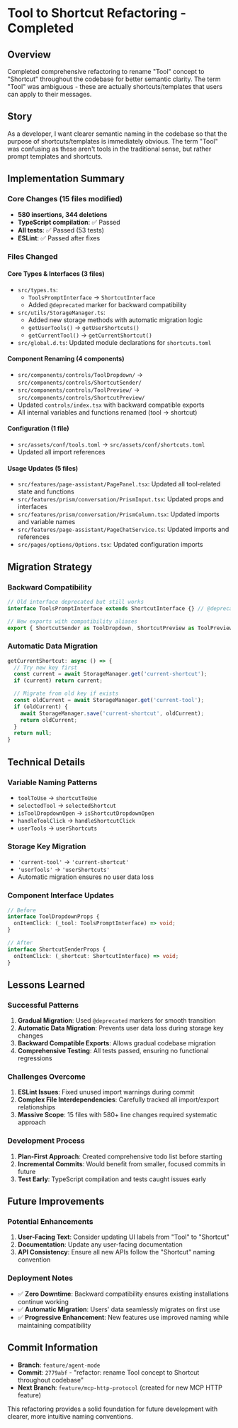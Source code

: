 # Tool to Shortcut Refactoring - Completed

## Overview
Completed comprehensive refactoring to rename "Tool" concept to "Shortcut" throughout the codebase for better semantic clarity. The term "Tool" was ambiguous - these are actually shortcuts/templates that users can apply to their messages.

## Story
As a developer, I want clearer semantic naming in the codebase so that the purpose of shortcuts/templates is immediately obvious. The term "Tool" was confusing as these aren't tools in the traditional sense, but rather prompt templates and shortcuts.

## Implementation Summary

### Core Changes (15 files modified)
- **580 insertions, 344 deletions**
- **TypeScript compilation**: ✅ Passed
- **All tests**: ✅ Passed (53 tests)
- **ESLint**: ✅ Passed after fixes

### Files Changed

#### Core Types & Interfaces (3 files)
- `src/types.ts`:
  - `ToolsPromptInterface` → `ShortcutInterface`
  - Added `@deprecated` marker for backward compatibility
- `src/utils/StorageManager.ts`:
  - Added new storage methods with automatic migration logic
  - `getUserTools()` → `getUserShortcuts()`
  - `getCurrentTool()` → `getCurrentShortcut()`
- `src/global.d.ts`: Updated module declarations for `shortcuts.toml`

#### Component Renaming (4 components)
- `src/components/controls/ToolDropdown/` → `src/components/controls/ShortcutSender/`
- `src/components/controls/ToolPreview/` → `src/components/controls/ShortcutPreview/`
- Updated `controls/index.tsx` with backward compatible exports
- All internal variables and functions renamed (tool → shortcut)

#### Configuration (1 file)
- `src/assets/conf/tools.toml` → `src/assets/conf/shortcuts.toml`
- Updated all import references

#### Usage Updates (5 files)
- `src/features/page-assistant/PagePanel.tsx`: Updated all tool-related state and functions
- `src/features/prism/conversation/PrismInput.tsx`: Updated props and interfaces
- `src/features/prism/conversation/PrismColumn.tsx`: Updated imports and variable names
- `src/features/page-assistant/PageChatService.ts`: Updated imports and references
- `src/pages/options/Options.tsx`: Updated configuration imports

## Migration Strategy

### Backward Compatibility
```typescript
// Old interface deprecated but still works
interface ToolsPromptInterface extends ShortcutInterface {} // @deprecated

// New exports with compatibility aliases
export { ShortcutSender as ToolDropdown, ShortcutPreview as ToolPreview };
```

### Automatic Data Migration
```typescript
getCurrentShortcut: async () => {
  // Try new key first
  const current = await StorageManager.get('current-shortcut');
  if (current) return current;

  // Migrate from old key if exists
  const oldCurrent = await StorageManager.get('current-tool');
  if (oldCurrent) {
    await StorageManager.save('current-shortcut', oldCurrent);
    return oldCurrent;
  }
  return null;
}
```

## Technical Details

### Variable Naming Patterns
- `toolToUse` → `shortcutToUse`
- `selectedTool` → `selectedShortcut`
- `isToolDropdownOpen` → `isShortcutDropdownOpen`
- `handleToolClick` → `handleShortcutClick`
- `userTools` → `userShortcuts`

### Storage Key Migration
- `'current-tool'` → `'current-shortcut'`
- `'userTools'` → `'userShortcuts'`
- Automatic migration ensures no user data loss

### Component Interface Updates
```typescript
// Before
interface ToolDropdownProps {
  onItemClick: (_tool: ToolsPromptInterface) => void;
}

// After
interface ShortcutSenderProps {
  onItemClick: (_shortcut: ShortcutInterface) => void;
}
```

## Lessons Learned

### Successful Patterns
1. **Gradual Migration**: Used `@deprecated` markers for smooth transition
2. **Automatic Data Migration**: Prevents user data loss during storage key changes
3. **Backward Compatible Exports**: Allows gradual codebase migration
4. **Comprehensive Testing**: All tests passed, ensuring no functional regressions

### Challenges Overcome
1. **ESLint Issues**: Fixed unused import warnings during commit
2. **Complex File Interdependencies**: Carefully tracked all import/export relationships
3. **Massive Scope**: 15 files with 580+ line changes required systematic approach

### Development Process
1. **Plan-First Approach**: Created comprehensive todo list before starting
2. **Incremental Commits**: Would benefit from smaller, focused commits in future
3. **Test Early**: TypeScript compilation and tests caught issues early

## Future Improvements

### Potential Enhancements
1. **User-Facing Text**: Consider updating UI labels from "Tool" to "Shortcut"
2. **Documentation**: Update any user-facing documentation
3. **API Consistency**: Ensure all new APIs follow the "Shortcut" naming convention

### Deployment Notes
- ✅ **Zero Downtime**: Backward compatibility ensures existing installations continue working
- ✅ **Automatic Migration**: Users' data seamlessly migrates on first use
- ✅ **Progressive Enhancement**: New features use improved naming while maintaining compatibility

## Commit Information
- **Branch**: `feature/agent-mode`
- **Commit**: `2779abf` - "refactor: rename Tool concept to Shortcut throughout codebase"
- **Next Branch**: `feature/mcp-http-protocol` (created for new MCP HTTP feature)

This refactoring provides a solid foundation for future development with clearer, more intuitive naming conventions.
